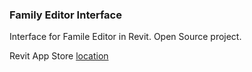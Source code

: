 ### Family Editor Interface
Interface for Famile Editor in Revit. Open Source project.

Revit App Store [location](https://www.google.co.uk/url?sa=t&rct=j&q=&esrc=s&source=web&cd=1&cad=rja&uact=8&ved=0ahUKEwjU7KPrio3UAhXBkywKHZnGCpIQFggqMAA&url=https%3A%2F%2Fapps.autodesk.com%2FRVT%2Fen%2FDetail%2FIndex%3Fid%3D5439380106470667663%26appLang%3Den%26os%3DWin64&usg=AFQjCNFE1td9BXCgeeGptCWijrB8eTuWdw&sig2=OLDnnaiQas99ds14ZjefmA)
